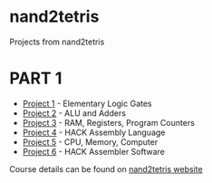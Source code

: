 # nand2tetris
Projects from nand2tetris 

# **PART 1**
* [Project 1](https://github.com/jontoye/nand2tetris/tree/main/01) - Elementary Logic Gates
* [Project 2](https://github.com/jontoye/nand2tetris/tree/main/02) - ALU and Adders
* [Project 3](https://github.com/jontoye/nand2tetris/tree/main/03) - RAM, Registers, Program Counters
* [Project 4](https://github.com/jontoye/nand2tetris/tree/main/04) - HACK Assembly Language
* [Project 5](https://github.com/jontoye/nand2tetris/tree/main/05) - CPU, Memory, Computer
* [Project 6](https://github.com/jontoye/nand2tetris/tree/main/06) - HACK Assembler Software

Course details can be found on [nand2tetris website](https://www.nand2tetris.org/)
